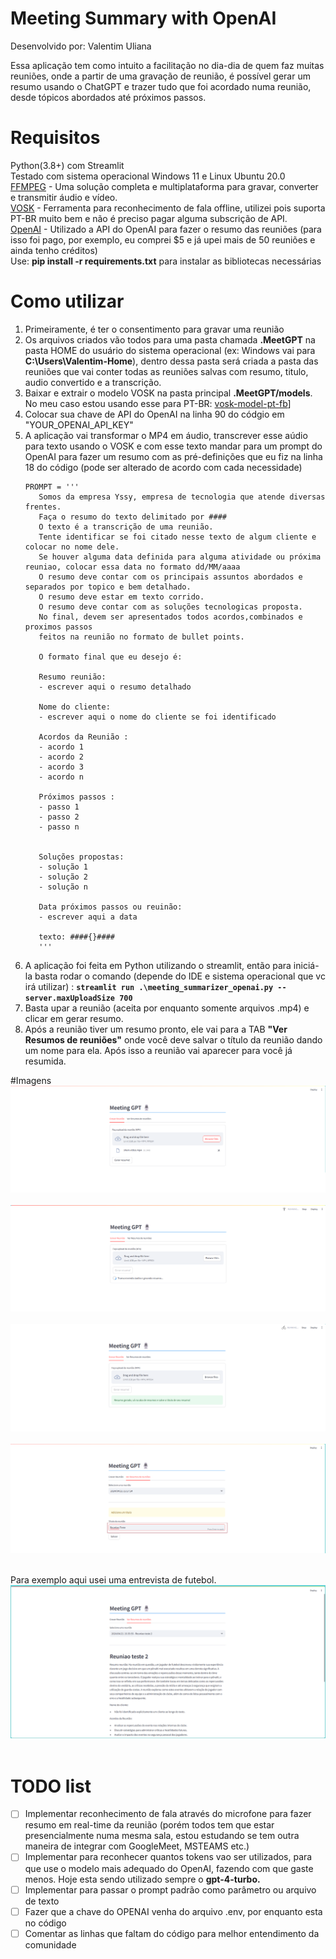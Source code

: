 # Meeting Summary with OpenAI
Desenvolvido por: Valentim Uliana

Essa aplicação tem como intuito a facilitação no dia-dia de quem faz muitas reuniões, onde a partir de uma gravação de reunião, é possível gerar um resumo usando o ChatGPT e trazer tudo que foi acordado numa reunião, desde tópicos abordados até  próximos passos.

# Requisitos
   Python(3.8+) com Streamlit<br>
   Testado com sistema operacional Windows 11 e Linux Ubuntu 20.0 <br>
   [FFMPEG](https://ffmpeg.org/) - Uma solução completa e multiplataforma para gravar, converter e transmitir áudio e vídeo.<br>
   [VOSK](https://alphacephei.com/vosk/) - Ferramenta para reconhecimento de fala offline, utilizei pois suporta PT-BR muito bem e não é preciso pagar alguma subscrição de API.<br>
   [OpenAI](https://platform.openai.com/docs/introduction) - Utilizado a API do OpenAI para fazer o resumo das reuniões (para isso foi pago, por exemplo, eu comprei $5 e já upei mais de 50 reuniões e ainda tenho créditos)<br>
   Use: <b>pip install -r requirements.txt</b> para instalar as bibliotecas necessárias<br>

# Como utilizar
1. Primeiramente, é ter o consentimento para gravar uma reunião
2. Os arquivos criados vão todos para uma pasta chamada <b>.MeetGPT</b> na pasta HOME do usuário do sistema operacional (ex: Windows vai para <b>C:\Users\Valentim-Home</b>), dentro dessa pasta será criada a pasta das reuniões que vai conter todas as reuniões salvas com resumo, titulo, audio convertido e a transcrição.
3. Baixar e extrair o modelo VOSK na pasta principal <b>.MeetGPT/models</b>. No meu caso estou usando esse para PT-BR: [vosk-model-pt-fb](https://alphacephei.com/vosk/models/vosk-model-pt-fb-v0.1.1-pruned.zip)]
4. Colocar sua chave de API do OpenAI na linha 90 do códgio em "YOUR_OPENAI_API_KEY"
5. A aplicação vai transformar o MP4 em áudio, transcrever esse aúdio para texto usando o VOSK e com esse texto mandar para um prompt do OpenAI para fazer um resumo com as pré-definições que eu fiz na linha 18 do código (pode ser alterado de acordo com cada necessidade)
   ```
   PROMPT = '''
      Somos da empresa Yssy, empresa de tecnologia que atende diversas frentes.
      Faça o resumo do texto delimitado por #### 
      O texto é a transcrição de uma reunião.
      Tente identificar se foi citado nesse texto de algum cliente e colocar no nome dele.
      Se houver alguma data definida para alguma atividade ou próxima reuniao, colocar essa data no formato dd/MM/aaaa
      O resumo deve contar com os principais assuntos abordados e separados por topico e bem detalhado.
      O resumo deve estar em texto corrido.
      O resumo deve contar com as soluções tecnologicas proposta.
      No final, devem ser apresentados todos acordos,combinados e proximos passos
      feitos na reunião no formato de bullet points.
      
      O formato final que eu desejo é:
      
      Resumo reunião:
      - escrever aqui o resumo detalhado
      
      Nome do cliente:
      - escrever aqui o nome do cliente se foi identificado
      
      Acordos da Reunião :
      - acordo 1
      - acordo 2
      - acordo 3
      - acordo n
      
      Próximos passos :
      - passo 1
      - passo 2
      - passo n
      
      
      Soluções propostas:
      - solução 1
      - solução 2
      - solução n
      
      Data próximos passos ou reuinão:
      - escrever aqui a data
      
      texto: ####{}####
      '''
   ```
6. A aplicação foi feita em Python utilizando o streamlit, então para iniciá-la basta rodar o comando (depende do IDE e sistema operacional que vc irá utilizar) : <b>```streamlit run .\meeting_summarizer_openai.py --server.maxUploadSize 700```</b>
7. Basta upar a reunião (aceita por enquanto somente arquivos .mp4) e clicar em gerar resumo.
8. Após a reunião tiver um resumo pronto, ele vai para a TAB <b>"Ver Resumos de reuniões"</b> onde você deve salvar o título da reunião dando um nome para ela. Após isso a reunião vai aparecer para você já resumida.

#Imagens
<img src="images/meet1.png"><br><br>
<img src="images/meet2.png"><br><br>
<img src="images/meet3.png"><br><br>
<img src="images/meet4.png"><br><br>

Para exemplo aqui usei uma entrevista de futebol.
<img src="images/meet5.png"><br><br>
# TODO list
* [ ] Implementar reconhecimento de fala através do microfone para fazer resumo em real-time da reunião (porém todos tem que estar presencialmente numa mesma sala, estou estudando se tem outra maneira de integrar com GoogleMeet, MSTEAMS etc.)
* [ ] Implementar para reconhecer quantos tokens vao ser utilizados, para que use o modelo mais adequado do OpenAI, fazendo com que gaste menos. Hoje esta sendo utilizado sempre o <b>gpt-4-turbo.</b>
* [ ] Implementar para passar o prompt padrão como parâmetro ou arquivo de texto </b>
* [ ] Fazer que a chave do OPENAI venha do arquivo .env, por enquanto esta no código </b>
* [ ] Comentar as linhas que faltam do código para melhor entendimento da comunidade</b>
